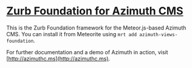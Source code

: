 # [Zurb Foundation for Azimuth CMS](http://github.com/mcrider/azimuth-views-foundation)

This is the Zurb Foundation framework for the Meteor.js-based Azimuth CMS.  You can install it from Meteorite using `mrt add azimuth-views-foundation`.

For further documentation and a demo of Azimuth in action, visit [http://azimuthc.ms](http://azimuthc.ms).